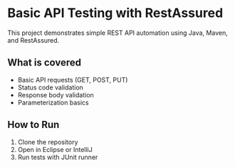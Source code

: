 # Basic API Testing with RestAssured

This project demonstrates simple REST API automation using Java, Maven, and RestAssured.

## What is covered

- Basic API requests (GET, POST, PUT)
- Status code validation
- Response body validation
- Parameterization basics

## How to Run

1. Clone the repository
2. Open in Eclipse or IntelliJ
3. Run tests with JUnit runner
